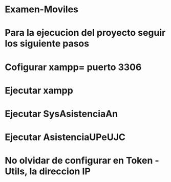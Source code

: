 # Examen-Moviles

# Para la ejecucion del proyecto seguir los siguiente pasos

# Cofigurar xampp= puerto 3306
# Ejecutar xampp
# Ejecutar SysAsistenciaAn 
# Ejecutar AsistenciaUPeUJC
# No olvidar de configurar en Token - Utils, la direccion IP